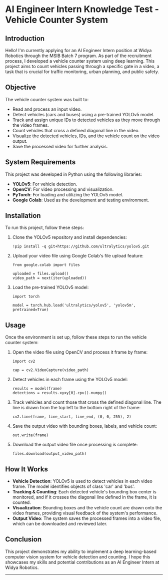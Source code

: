 # AI Engineer Intern Knowledge Test - Vehicle Counter System

## Introduction

Hello! I'm currently applying for an AI Engineer Intern position at Widya Robotics through the MSIB Batch 7 program. As part of the recruitment process, I developed a vehicle counter system using deep learning. This project aims to count vehicles passing through a specific gate in a video, a task that is crucial for traffic monitoring, urban planning, and public safety.

## Objective

The vehicle counter system was built to:
- Read and process an input video.
- Detect vehicles (cars and buses) using a pre-trained YOLOv5 model.
- Track and assign unique IDs to detected vehicles as they move through the video frames.
- Count vehicles that cross a defined diagonal line in the video.
- Visualize the detected vehicles, IDs, and the vehicle count on the video output.
- Save the processed video for further analysis.

## System Requirements

This project was developed in Python using the following libraries:
- **YOLOv5**: For vehicle detection.
- **OpenCV**: For video processing and visualization.
- **PyTorch**: For loading and utilizing the YOLOv5 model.
- **Google Colab**: Used as the development and testing environment.

## Installation

To run this project, follow these steps:

1. Clone the YOLOv5 repository and install dependencies:

   ```
   !pip install -q git+https://github.com/ultralytics/yolov5.git
   ```

2. Upload your video file using Google Colab's file upload feature:

   ```
   from google.colab import files

   uploaded = files.upload()
   video_path = next(iter(uploaded))
   ```

3. Load the pre-trained YOLOv5 model:

   ```
   import torch

   model = torch.hub.load('ultralytics/yolov5', 'yolov5m', pretrained=True)
   ```

## Usage

Once the environment is set up, follow these steps to run the vehicle counter system:

1. Open the video file using OpenCV and process it frame by frame:

   ```
   import cv2

   cap = cv2.VideoCapture(video_path)
   ```

2. Detect vehicles in each frame using the YOLOv5 model:

   ```
   results = model(frame)
   detections = results.xyxy[0].cpu().numpy()
   ```

3. Track vehicles and count those that cross the defined diagonal line. The line is drawn from the top left to the bottom right of the frame:

   ```
   cv2.line(frame, line_start, line_end, (0, 0, 255), 2)
   ```

4. Save the output video with bounding boxes, labels, and vehicle count:

   ```
   out.write(frame)
   ```

5. Download the output video file once processing is complete:

   ```
   files.download(output_video_path)
   ```

## How It Works

- **Vehicle Detection**: YOLOv5 is used to detect vehicles in each video frame. The model identifies objects of class 'car' and 'bus'.
- **Tracking & Counting**: Each detected vehicle's bounding box center is monitored, and if it crosses the diagonal line defined in the frame, it is counted.
- **Visualization**: Bounding boxes and the vehicle count are drawn onto the video frames, providing visual feedback of the system's performance.
- **Output Video**: The system saves the processed frames into a video file, which can be downloaded and reviewed later.

## Conclusion

This project demonstrates my ability to implement a deep learning-based computer vision system for vehicle detection and counting. I hope this showcases my skills and potential contributions as an AI Engineer Intern at Widya Robotics.

---

